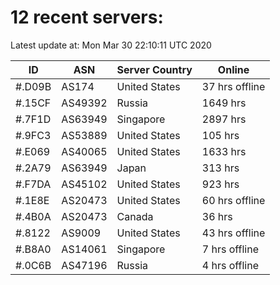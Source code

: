 # 12 recent servers:

Latest update at: Mon Mar 30 22:10:11 UTC 2020

| ID | ASN | Server Country | Online |
| -- | --- | -------------- | ------ |
| #.D09B | AS174 | United States | 37 hrs offline |
| #.15CF | AS49392 | Russia | 1649 hrs |
| #.7F1D | AS63949 | Singapore | 2897 hrs |
| #.9FC3 | AS53889 | United States | 105 hrs |
| #.E069 | AS40065 | United States | 1633 hrs |
| #.2A79 | AS63949 | Japan | 313 hrs |
| #.F7DA | AS45102 | United States | 923 hrs |
| #.1E8E | AS20473 | United States | 60 hrs offline |
| #.4B0A | AS20473 | Canada | 36 hrs |
| #.8122 | AS9009 | United States | 43 hrs offline |
| #.B8A0 | AS14061 | Singapore | 7 hrs offline |
| #.0C6B | AS47196 | Russia | 4 hrs offline |


